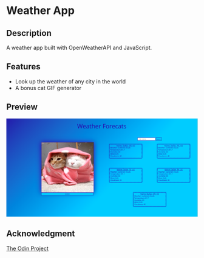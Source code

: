 # Weather App

## Description

A weather app built with OpenWeatherAPI and JavaScript.

## Features

- Look up the weather of any city in the world
- A bonus cat GIF generator

## Preview

![preview](preview.png)

## Acknowledgment

[The Odin Project](https://www.theodinproject.com/)

